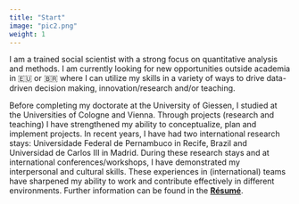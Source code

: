 ```yaml
---
title: "Start"
image: "pic2.png"
weight: 1
---
```


I am a trained social scientist with a strong focus on quantitative analysis and methods. I am currently looking for new opportunities outside academia in 🇪🇺 or 🇧🇷 where I can utilize my skills in a variety of ways to drive data-driven decision making, innovation/research and/or teaching.

Before completing my doctorate at the University of Giessen, I studied at the Universities of Cologne and Vienna. Through projects (research and teaching) I have strengthened my ability to conceptualize, plan and implement projects. In recent years, I have had two international research stays: Universidade Federal de Pernambuco in Recife, Brazil and Universidad de Carlos III in Madrid. During these research stays and at international conferences/workshops, I have demonstrated my interpersonal and cultural skills. These experiences in (international) teams have sharpened my ability to work and contribute effectively in different environments. Further information can be found in the [**Résumé**](https://bpkleer.github.io/files/resume-kleer-en.pdf).
